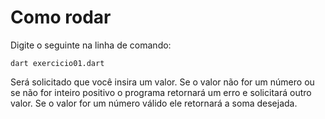 # Como rodar
Digite o seguinte na linha de comando:

```
dart exercicio01.dart
```

Será solicitado que você insira um valor.
Se o valor não for um número ou se não for inteiro positivo o programa retornará um erro e solicitará outro valor.
Se o valor for um número válido ele retornará a soma desejada.